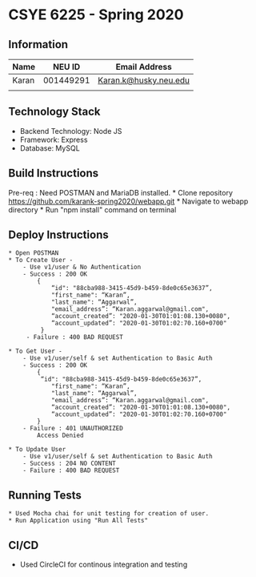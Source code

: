 # CSYE 6225 - Spring 2020

## Information

| Name | NEU ID | Email Address |
| --- | --- | --- |
| Karan | 001449291 | Karan.k@husky.neu.edu |
| | | |

## Technology Stack

* Backend Technology: Node JS
* Framework: Express
* Database: MySQL

## Build Instructions

Pre-req : Need POSTMAN and MariaDB installed.
    * Clone repository https://github.com/karank-spring2020/webapp.git 
    * Navigate to webapp directory
    * Run "npm install" command on terminal

## Deploy Instructions
    * Open POSTMAN
    * To Create User -
        - Use v1/user & No Authentication
        - Success : 200 OK
            {         
                “id": "88cba988-3415-45d9-b459-8de0c65e3637”,
                "first_name": “Karan”,
                "last_name": “Aggarwal”,
                "email_address”: “Karan.aggarwal@gmail.com",
                “account_created”: "2020-01-30T01:01:08.130+0080",
                “account_updated”: "2020-01-30T01:02:70.160+0700"
             }
         - Failure : 400 BAD REQUEST
    
    * To Get User -
        - Use v1/user/self & set Authentication to Basic Auth
        - Success : 200 OK
            {
             “id": "88cba988-3415-45d9-b459-8de0c65e3637”,
                "first_name": “Karan”,
                "last_name": “Aggarwal”,
                "email_address”: “Karan.aggarwal@gmail.com",
                “account_created”: "2020-01-30T01:01:08.130+0080",
                “account_updated”: "2020-01-30T01:02:70.160+0700"
            }
        - Failure : 401 UNAUTHORIZED     
            Access Denied
            
    * To Update User
        - Use v1/user/self & set Authentication to Basic Auth
        - Success : 204 NO CONTENT
        - Failure : 400 BAD REQUEST
            
## Running Tests

    * Used Mocha chai for unit testing for creation of user.
    * Run Application using "Run All Tests"

## CI/CD
   * Used CircleCI for continous integration and testing
